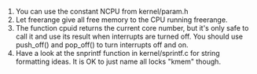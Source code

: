 1. You can use the constant NCPU from kernel/param.h
2. Let freerange give all free memory to the CPU running freerange.
3. The function cpuid returns the current core number, but it's only safe to call it and use its result when interrupts are turned off. You should use push_off() and pop_off() to turn interrupts off and on.
4. Have a look at the snprintf function in kernel/sprintf.c for string formatting ideas. It is OK to just name all locks "kmem" though.
